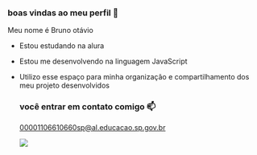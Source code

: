 ### boas vindas ao meu perfil 💙

Meu nome é Bruno otávio

- Estou estudando na alura
- Estou me desenvolvendo na linguagem JavaScript
- Utilizo esse espaço para minha organização e compartilhamento dos meu projeto desenvolvidos

  ### você entrar em contato comigo 📫

  00001106610660sp@al.educacao.sp.gov.br

  ![](https://media1.tenor.com/m/M7OIRu1vgzcAAAAC/lucifer-hazbin-hotel.gif)

